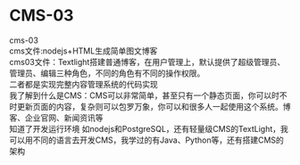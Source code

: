 # CMS-03
cms-03  
cms文件:nodejs+HTML生成简单图文博客  
cms03文件：Textlight搭建普通博客，在用户管理上，默认提供了超级管理员、管理员、编辑三种角色，不同的角色有不同的操作权限。  
二者都是实现完整内容管理系统的代码实现  
我了解到什么是CMS：CMS可以非常简单，甚至只有一个静态页面，你可以时不时更新页面的内容，复杂则可以包罗万象，你可以和很多人一起使用这个系统。博客、企业官网、新闻资讯等  
知道了开发运行环境 如nodejs和PostgreSQL，还有轻量级CMS的TextLight，我可以用不同的语言去开发CMS，我学过的有Java、Python等，还有搭建CMS的架构
